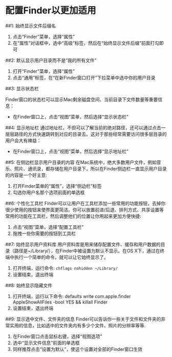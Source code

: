 # 配置Finder以更加适用

##1: 始终显示文件后缀名
1. 点击“Finder”菜单，选择“属性”
2. 在“属性”对话框中，选中“高级”标签，然后在“始终显示文件后缀”前面打勾即可

##2: 默认显示用户目录而不是“我的所有文件”
1. 打开“Finder”菜单，选择“属性”
2. 点击“通用”标签，在“在新Finder窗口打开”下拉菜单中选中你的用户目录

##3: 显示状态栏

Finder窗口的状态栏可以显示Mac剩余磁盘空间、当前目录下文件数量等重要信息：

+ 在Finder窗口上，点击“视图”菜单，然后选择“显示状态栏”

##4: 显示地址栏
通过地址栏，不但可以了解当前的绝对路径，还可以通过点击一层层路径的方式快速跳转到对应的目录去。这对于那些经常需要访问很多层目录的用户会大有裨益：

+ 在Finder窗口上，点击“视图”菜单，然后选择“显示地址栏”

##5: 在侧边栏显示用户目录的内容
在Mac系统中，绝大多数用户文件，例如音乐、照片、通讯录，都存储在用户目录下，所以在Finder侧边栏一直显示用户目录的内容是一个好主意: 

1. 打开Finder菜单的“属性”，选择“侧边栏”标签
2. 勾选你用户名那个选项前面的单选框

##6: 个性化工具栏
Finder可以让用户在工具栏添加一些常用的功能按钮，去掉你很少使用的按钮来使界面更简洁。你可以放置前进/后退、排列方式、共享设置等常用的功能在工具栏，然后调整他们的位置让你用起来更加方便快捷:

1. 点击“视图”菜单，选择“配置工具栏”
2. 拖拽一些你需要的按钮到工具栏

##7: 始终显示用户资料库
用户资料库是用来储存配置文件、缓存和用户数据的目录（路径是~/Library/），在Finder中被设置为默认不显示。在OS X下，通过在终端中执行一个简单的命令，就可以让它始终显示了。

1. 打开终端，运行命令: `chflags nohidden ~/Library/`
2. 设置结束，退出终端

##8: 始终显示隐藏文件

1. 打开终端，运行以下命令:
defaults write com.apple.finder AppleShowAllFiles -bool YES && killall Finder
2. 设置结束，退出终端

##9: 显示选中文件、文件夹的信息
Finder可以告诉你一些关于文件和文件夹的非常实用的信息，比如选中的文件夹内有多少个文件、照片的分辨率等等.

1. 在Finder窗口点击鼠标右键，选择“视图选项”
2. 选中“显示文件信息”前面的单选框
3. 同样推荐点击“设置为默认”，使这个设置对全部的Finder窗口生效
